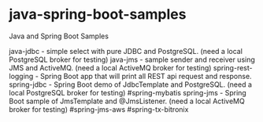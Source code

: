 # java-spring-boot-samples
Java and Spring Boot Samples

java-jdbc - simple select with pure JDBC and PostgreSQL. (need a local PostgreSQL broker for testing)
java-jms - sample sender and receiver using JMS and ActiveMQ. (need a local ActiveMQ broker for testing)
spring-rest-logging - Spring Boot app that will print all REST api request and response.
spring-jdbc - Spring Boot demo of JdbcTemplate and PostgreSQL. (need a local PostgreSQL broker for testing)
#spring-mybatis
spring-jms - Spring Boot sample of JmsTemplate and @JmsListener. (need a local ActiveMQ broker for testing)
#spring-jms-aws
#spring-tx-bitronix